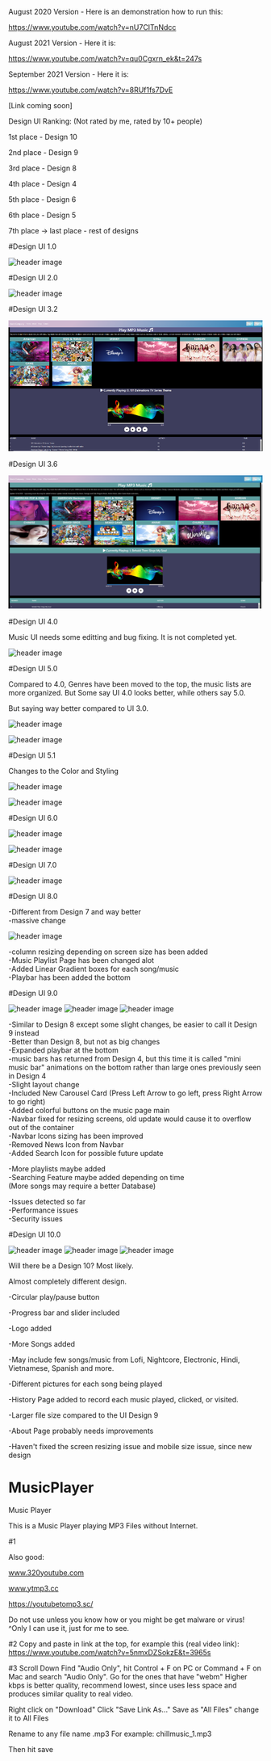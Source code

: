 
August 2020 Version - Here is an demonstration how to run this:

https://www.youtube.com/watch?v=nU7CITnNdcc

August 2021 Version - Here it is:

https://www.youtube.com/watch?v=qu0Cgxrn_ek&t=247s

September 2021 Version - Here it is:

https://www.youtube.com/watch?v=8RUf1fs7DvE

[Link coming soon]

Design UI Ranking: (Not rated by me, rated by 10+ people)

1st place - Design 10

2nd place - Design 9

3rd place - Design 8

4th place - Design 4

5th place - Design 6

6th place - Design 5

7th place -> last place - rest of designs

#Design UI 1.0

![header image](https://github.com/KevinCompany-CodingOfficial/MusicPlayer/blob/master/images/music-ui-1.0.png)

#Design UI 2.0

![header image](https://github.com/KevinCompany-CodingOfficial/MusicPlayer/blob/master/images/music-ui-2.0.png)

#Design UI 3.2

![header image](https://github.com/CodingWithKevin/MusicPlayer/blob/master/images/test-image.png)

#Design UI 3.6

![header image](https://github.com/CodingWithKevin/MusicPlayer/blob/master/images/musicplayer-ui-3.6.png)

#Design UI 4.0

Music UI needs some editting and bug fixing. It is not completed yet.

![header image](https://github.com/KevinCompany-CodingOfficial/MusicPlayer/blob/master/images/music-ui-4.0.png)

#Design UI 5.0

Compared to 4.0, Genres have been moved to the top, the music lists are more organized. But Some say UI 4.0 looks better, while others say 5.0.

But saying way better compared to UI 3.0.

![header image](https://github.com/KevinCompany-CodingOfficial/MusicPlayer/blob/master/images/Screen%20Shot%202021-08-24%20at%205.42.48%20PM.png)

![header image](https://github.com/KevinCompany-CodingOfficial/MusicPlayer/blob/master/images/Screen%20Shot%202021-08-24%20at%206.10.48%20PM.png)

#Design UI 5.1

Changes to the Color and Styling

![header image](https://github.com/KevinCompany-CodingOfficial/MusicPlayer/blob/master/images/UI%205.1%20p1.png)

![header image](https://github.com/KevinCompany-CodingOfficial/MusicPlayer/blob/master/images/UI%205.1%20p2.png)

#Design UI 6.0

![header image](https://github.com/KevinCompany-CodingOfficial/MusicPlayer/blob/master/images/UI-6.0-p1.png)

![header image](https://github.com/KevinCompany-CodingOfficial/MusicPlayer/blob/master/images/UI-6.0-p2.png)


#Design UI 7.0

![header image](https://github.com/KevinCompany-CodingOfficial/MusicPlayer/blob/master/images/UI-7.0.jpeg)

#Design UI 8.0

-Different from Design 7 and way better\
-massive change

![header image](https://github.com/KevinCompany-CodingOfficial/MusicPlayer/blob/master/images/UI-8.0.jpeg)

-column resizing depending on screen size has been added\
-Music Playlist Page has been changed alot\
-Added Linear Gradient boxes for each song/music\
-Playbar has been added the bottom

#Design UI 9.0

![header image](https://github.com/KevinCompany-CodingOfficial/MusicPlayer/blob/master/images/UI-9.0.jpeg)
![header image](https://github.com/KevinCompany-CodingOfficial/MusicPlayer/blob/master/images/UI-9.0-p2.jpeg)
![header image](https://github.com/KevinCompany-CodingOfficial/MusicPlayer/blob/master/images/UI-9.0-p3.jpeg)

-Similar to Design 8 except some slight changes, be easier to call it Design 9 instead\
-Better than Design 8, but not as big changes\
-Expanded playbar at the bottom\
-music bars has returned from Design 4, but this time it is called "mini music bar" animations on the bottom rather than large ones previously seen in Design 4\
-Slight layout change\
-Included New Carousel Card (Press Left Arrow to go left, press Right Arrow to go right)\
-Added colorful buttons on the music page main\
-Navbar fixed for resizing screens, old update would cause it to overflow out of the container\
-Navbar Icons sizing has been improved\
-Removed News Icon from Navbar\
-Added Search Icon for possible future update

-More playlists maybe added\
-Searching Feature maybe added depending on time\
(More songs may require a better Database)

-Issues detected so far\
-Performance issues\
-Security issues

#Design UI 10.0

![header image](https://github.com/KevinCompany-CodingOfficial/MusicPlayer/blob/master/images/UI-10p3.png)
![header image](https://github.com/KevinCompany-CodingOfficial/MusicPlayer/blob/master/images/UI-10p2.png)
![header image](https://github.com/KevinCompany-CodingOfficial/MusicPlayer/blob/master/images/UI-10p1.png)

Will there be a Design 10? Most likely.

Almost completely different design.

-Circular play/pause button

-Progress bar and slider included

-Logo added

-More Songs added

-May include few songs/music from Lofi, Nightcore, Electronic, Hindi, Vietnamese, Spanish and more.

-Different pictures for each song being played

-History Page added to record each music played, clicked, or visited.

-Larger file size compared to the UI Design 9

-About Page probably needs improvements

-Haven't fixed the screen resizing issue and mobile size issue, since new design



# MusicPlayer

Music Player

This is a Music Player playing MP3 Files without Internet.

#1

Also good:


www.320youtube.com

www.ytmp3.cc

https://youtubetomp3.sc/

Do not use unless you know how or you might be get malware or virus! 
^Only I can use it, just for me to see.

#2
Copy and paste in link at the top, for example this (real video link):
https://www.youtube.com/watch?v=5nmxDZSokzE&t=3965s

#3
Scroll Down Find "Audio Only", hit Control + F on PC or Command + F on Mac and search "Audio Only".
Go for the ones that have "webm"
Higher kbps is better quality, recommend lowest, since uses less space and produces similar quality to real video.

Right click on "Download"
Click "Save Link As..."
Save as "All Files" change it to All Files

Rename to any file name .mp3
For example: chillmusic_1.mp3

Then hit save






